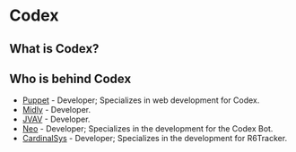# Codex

## What is Codex?

## Who is behind Codex

* [Puppet](https://github.com/McValoPuppet) - Developer; Specializes in web development for Codex.
* [Midly](https://github.com/midly202) - Developer.
* [JVAV](https://github.com/JOJOVAV) - Developer.
* [Neo](https://github.com/onem0) - Developer; Specializes in the development for the Codex Bot.
* [CardinalSys](https://github.com/CardinalSys) - Developer; Specializes in the development for R6Tracker.

